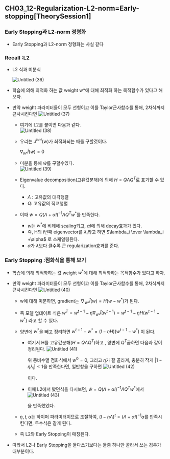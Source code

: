## CH03_12-Regularization-L2-norm=Early-stopping[TheorySession1]

### Early Stopping과 L2-norm 정형화

- Early Stopping과 L2-norm 정형화는 사실 같다

### Recall :L2

- L2 식과 미분식

    ![Untitled (36)](https://github.com/joony0512/Deep_Learning_Class/assets/109457820/88910d33-d9c3-4a7f-a444-10467b716e0e)

    
- 학습에 의해 최적화 하는 값 weight w*에 대해 최적화 하는 목적함수가 있다고 해보자.
- 만약 weight 파라미터들이 모두 선형이고 이를 Taylor근사함수를 통해, 2차식까지 근사시킨다면
    ![Untitled (37)](https://github.com/joony0512/Deep_Learning_Class/assets/109457820/e31ef735-dbb9-4869-8f5a-ab89af77faa2)

    
    - 여기에 L2를 붙이면 다음과 같다.  
        ![Untitled (38)](https://github.com/joony0512/Deep_Learning_Class/assets/109457820/d4c997e8-56b3-4705-8162-11c926c59068)

        
    - 우리는 $J^{hat}(w)$가 최적화되는 때를 구할것이다.
        
        $\nabla_w \hat J (w) =0$
        
    - 미분을 통해 $\tilde w$를 구할수있다.  
        ![Untitled (39)](https://github.com/joony0512/Deep_Learning_Class/assets/109457820/941ee414-bb62-4827-90f7-557e94a6465e)

        
    - Eigenvalue decomposition(고유값분해)에 의해 
    $H = Q\Lambda Q^T$로 표기할 수 있다.
        - $\Lambda$ : 고유값의 대각행렬
        - $Q$: 고유값의 직교행렬
    - 이때 $\tilde w= Q(\Lambda + \alpha I )^{-1}\Lambda Q^Tw^*$를 만족한다.
        - $w$는 $w^*$에 비례해 scaling되고, $\alpha I$에 의해 decay효과가 있다.
        - 즉, H의 i번째 eigenvector를 $\lambda_i$라고 하면 $\lambda_i \over \lambda_i +\alpha$ 로 스케일링된다.
        - $\alpha$가 $\lambda$보다 클수록 큰 regularization효과를 준다.

### Early Stopping :점화식을 통해 보기

- 학습에 의해 최적화하는 값 weight $w^*$에 대해 최적화하는 목적함수가 있다고 하자.
- 만약 weight 파라미터들이 모두 선형이고 이를 Taylor근사함수를 통해, 2차식까지 근사시킨다면
    ![Untitled (40)](https://github.com/joony0512/Deep_Learning_Class/assets/109457820/3531b2eb-df44-415d-afe9-7297df8408f0)

    
    - w에 대해 미분하면, gradient는 $\nabla_w \hat J (w) = H(w-w^*)$가 된다.
    - 즉 모델 업데이트 식은
    $w^T = w^{t-1} - \eta\nabla_w \hat J (w^{t-1}) = w^{t-1} -\eta H( w^{t-1}- w^*)$
    라고 할 수 있다.
    - 양변에 $w^*$을 빼고 정리하면
    $w^{t-1}- w^* = (I-\eta H)(w^{t-1}- w^*)$ 이 된다.
        - 여기서 H를 고유값분해($H = Q\Lambda Q^T$)하고 ,
        양변에 $Q^T$곱하면 다음과 같이 정리된다.
            ![Untitled (41)](https://github.com/joony0512/Deep_Learning_Class/assets/109457820/daddc489-e5f0-44a6-9a30-aa0aabc947b8)

            
            위 등비수열 점화식에서 $w^0 = 0$, 그리고 $\eta$가 잘 골라져, 충분히 작게 $|1-\eta\lambda_i| <1$을 만족한다면, 일반항을 구하면
            ![Untitled (42)](https://github.com/joony0512/Deep_Learning_Class/assets/109457820/8d6c0a87-88a9-499f-b8f3-9a4b728c919d)

            
            이다.
            
        - 이때 L2에서 봤던식을 다시보면,
         $\tilde w= Q(\Lambda + \alpha I )^{-1}\Lambda Q^Tw^*$에서
            ![Untitled (43)](https://github.com/joony0512/Deep_Learning_Class/assets/109457820/7731ac65-0174-4521-a9a2-1b7e5f76a1e0)

            
            을 만족했었다.
            
    - $\eta, t, \alpha$는 하이퍼 파라미터이므로 조절하여,
    $(I -\eta \Lambda)^t = (\Lambda + \alpha I)^{-1} \alpha$를 만족시킨다면, 두수식은 같게 된다.
    - 즉 L2와 Early Stopping이 매칭된다.
- 따라서 L2나 Early Stopping을 둘다쓰기보다는 둘중 하나만 골라서 쓰는 경우가 대부분이다.

